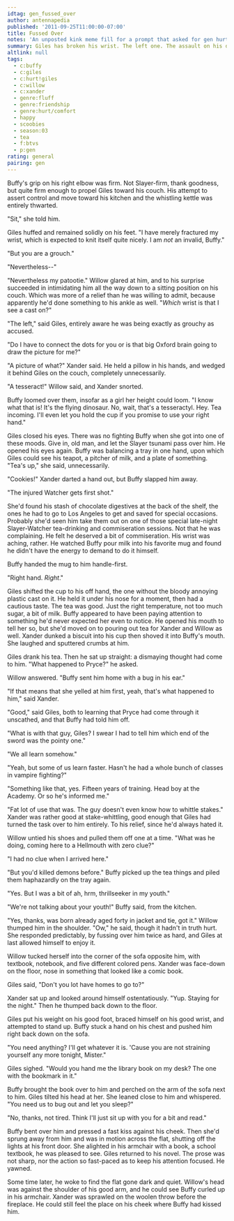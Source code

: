 ```yaml
---
idtag: gen_fussed_over
author: antennapedia
published: '2011-09-25T11:00:00-07:00'
title: Fussed Over
notes: 'An unposted kink meme fill for a prompt that asked for gen hurt/comfort, with the Scoobies taking care of Giles.'
summary: Giles has broken his wrist. The left one. The assault on his dignity commences.
altlink: null
tags:
  - c:buffy
  - c:giles
  - c:hurt!giles
  - c:willow
  - c:xander
  - genre:fluff
  - genre:friendship
  - genre:hurt/comfort
  - happy
  - scoobies
  - season:03
  - tea
  - f:btvs
  - p:gen
rating: general
pairing: gen
---
```

Buffy's grip on his right elbow was firm. Not Slayer-firm, thank goodness, but quite firm enough to propel Giles toward his couch. His attempt to assert control and move toward his kitchen and the whistling kettle was entirely thwarted.

"Sit," she told him.

Giles huffed and remained solidly on his feet. "I have merely fractured my wrist, which is expected to knit itself quite nicely. I am *not* an invalid, Buffy."

"But you are a grouch."

"Nevertheless--"

"Nevertheless my patootie." Willow glared at him, and to his surprise succeeded in intimidating him all the way down to a sitting position on his couch. Which was more of a relief than he was willing to admit, because apparently he'd done something to his ankle as well. "*Which* wrist is that I see a cast on?"

"The left," said Giles, entirely aware he was being exactly as grouchy as accused.

"Do I have to connect the dots for you or is that big Oxford brain going to draw the picture for me?"

"A picture of what?" Xander said. He held a pillow in his hands, and wedged it behind Giles on the couch, completely unnecessarily.

"A tesseract!" Willow said, and Xander snorted.

Buffy loomed over them, insofar as a girl her height could loom. "I know what that is! It's the flying dinosaur. No, wait, that's a tesseractyl. Hey. Tea incoming. I'll even let you hold the cup if you promise to use your right hand."

Giles closed his eyes. There was no fighting Buffy when she got into one of these moods. Give in, old man, and let the Slayer tsunami pass over him. He opened his eyes again. Buffy was balancing a tray in one hand, upon which Giles could see his teapot, a pitcher of milk, and a plate of something. "Tea's up," she said, unnecessarily.

"Cookies!" Xander darted a hand out, but Buffy slapped him away. 

"The injured Watcher gets first shot."

She'd found his stash of chocolate digestives at the back of the shelf, the ones he had to go to Los Angeles to get and saved for special occasions. Probably she'd seen him take them out on one of those special late-night Slayer-Watcher tea-drinking and commiseration sessions. Not that he was complaining. He felt he deserved a bit of commiseration. His wrist was aching, rather. He watched Buffy pour milk into his favorite mug and found he didn't have the energy to demand to do it himself.

Buffy handed the mug to him handle-first.

"Right hand. *Right*."

Giles shifted the cup to his off hand, the one without the bloody annoying plastic cast on it. He held it under his nose for a moment, then had a cautious taste. The tea was good. Just the right temperature, not too much sugar, a bit of milk. Buffy appeared to have been paying attention to something he'd never expected her even to notice. He opened his mouth to tell her so, but she'd moved on to pouring out tea for Xander and Willow as well. Xander dunked a biscuit into his cup then shoved it into Buffy's mouth. She laughed and sputtered crumbs at him.

Giles drank his tea. Then he sat up straight: a dismaying thought had come to him. "What happened to Pryce?" he asked. 

Willow answered. "Buffy sent him home with a bug in his ear."

"If that means that she yelled at him first, yeah, that's what happened to him," said Xander.

"Good," said Giles, both to learning that Pryce had come through it unscathed, and that Buffy had told him off.

"What is with that guy, Giles? I swear I had to tell him which end of the sword was the pointy one."

"We all learn somehow."

"Yeah, but some of us learn faster. Hasn't he had a whole bunch of classes in vampire fighting?"

"Something like that, yes. Fifteen years of training. Head boy at the Academy. Or so he's informed me."

"Fat lot of use that was. The guy doesn't even know how to whittle stakes." Xander was rather good at stake-whittling, good enough that Giles had turned the task over to him entirely. To his relief, since he'd always hated it.

Willow untied his shoes and pulled them off one at a time. "What was he doing, coming here to a Hellmouth with zero clue?"

"I had no clue when I arrived here."

"But you'd killed demons before." Buffy picked up the tea things and piled them haphazardly on the tray again. 

"Yes. But I was a bit of ah, hrm, thrillseeker in my youth."

"We're not talking about your youth!" Buffy said, from the kitchen.

"Yes, thanks, was born already aged forty in jacket and tie, got it." Willow thumped him in the shoulder. "Ow," he said, though it hadn't in truth hurt. She responded predictably, by fussing over him twice as hard, and Giles at last allowed himself to enjoy it.  

Willow tucked herself into the corner of the sofa opposite him, with textbook, notebook, and five different colored pens. Xander was face-down on the floor, nose in something that looked like a comic book. 

Giles said, "Don't you lot have homes to go to?"

Xander sat up and looked around himself ostentatiously. "Yup. Staying for the night." Then he thumped back down to the floor.

Giles put his weight on his good foot, braced himself on his good wrist, and attempted to stand up. Buffy stuck a hand on his chest and pushed him right back down on the sofa.

"You need anything? I'll get whatever it is. 'Cause you are not straining yourself any more tonight, Mister."

Giles sighed. "Would you hand me the library book on my desk? The one with the bookmark in it."

Buffy brought the book over to him and perched on the arm of the sofa next to him. Giles tilted his head at her. She leaned close to him and whispered. "You need us to bug out and let you sleep?"

"No, thanks, not tired. Think I'll just sit up with you for a bit and read."

Buffy bent over him and pressed a fast kiss against his cheek. Then she'd sprung away from him and was in motion across the flat, shutting off the lights at his front door. She alighted in his armchair with a book, a school textbook, he was pleased to see. Giles returned to his novel. The prose was not sharp, nor the action so fast-paced as to keep his attention focused. He yawned.

Some time later, he woke to find the flat gone dark and quiet. Willow's head was against the shoulder of his good arm, and he could see Buffy curled up in his armchair. Xander was sprawled on the woolen throw before the fireplace. He could still feel the place on his cheek where Buffy had kissed him.
